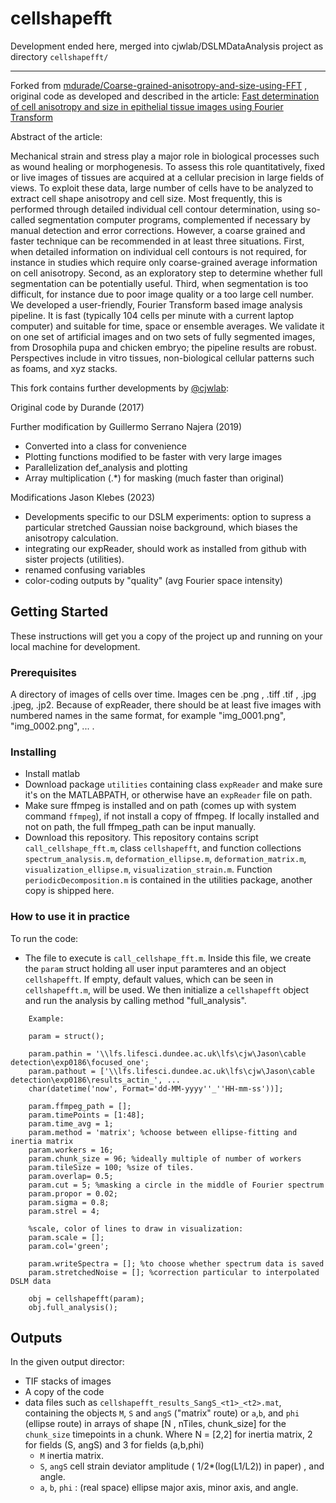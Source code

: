 # cellshapefft


Development ended here, merged into cjwlab/DSLMDataAnalysis project as directory ``cellshapefft/``

-------

Forked from [mdurade/Coarse-grained-anisotropy-and-size-using-FFT](https://github.com/mdurande/coarse-grained-anisotropy-and-size-using-FFT) , original code 
as developed and described in the article: 
    [Fast determination of cell anisotropy and size in epithelial tissue images using Fourier Transform](https://doi.org/10.1103/physreve.99.062401)

Abstract of the article:

Mechanical strain and stress play a major role in biological processes such as wound healing or
morphogenesis. To assess this role quantitatively, fixed or live images of tissues are acquired at a
cellular precision in large fields of views. To exploit these data, large number of cells have to be
analyzed to extract cell shape anisotropy and cell size. Most frequently, this is performed through
detailed individual cell contour determination, using so-called segmentation computer programs,
complemented if necessary by manual detection and error corrections. However, a coarse grained and
faster technique can be recommended in at least three situations. First, when detailed information
on individual cell contours is not required, for instance in studies which require only coarse-grained
average information on cell anisotropy. Second, as an exploratory step to determine whether full
segmentation can be potentially useful. Third, when segmentation is too difficult, for instance due to
poor image quality or a too large cell number. We developed a user-friendly, Fourier Transform based
image analysis pipeline. It is fast (typically 104 cells per minute with a current laptop computer) and
suitable for time, space or ensemble averages. We validate it on one set of artificial images and on
two sets of fully segmented images, from Drosophila pupa and chicken embryo; the pipeline results
are robust. Perspectives include in vitro tissues, non-biological cellular patterns such as foams, and
xyz stacks.

This fork contains further developments by [@cjwlab](https://github.com/cjwlab):

Original code by Durande (2017)
    
Further modification by Guillermo Serrano Najera (2019)
* Converted into a class for convenience
* Plotting functions modified to be faster with very large images
* Parallelization def_analysis and plotting
* Array multiplication (.*) for masking (much faster than original)

Modifications Jason Klebes (2023)
* Developments specific to our DSLM experiments: option to supress a particular stretched Gaussian noise background, which biases the anisotropy calculation.
* integrating our expReader, should work as installed from github with sister projects (utilities).
* renamed confusing variables
* color-coding outputs by "quality" (avg Fourier space intensity)

## Getting Started

These instructions will get you a copy of the project up and running on your local machine for development.

### Prerequisites

A directory of images of cells over time.
Images cen be .png , .tiff .tif , .jpg .jpeg, .jp2.
Because of expReader, there should be at least five images with numbered names in the same format, 
for example "img_0001.png", "img_0002.png", ... .

### Installing
* Install matlab 
* Download package ``utilities`` containing class ``expReader`` and make sure it's on the MATLABPATH, or otherwise have an ``expReader`` file on path.
* Make sure ffmpeg is installed and on path (comes up with system command ``ffmpeg``), if not install a copy of ffmpeg.  If locally installed and not on path, the full ffmpeg_path can be input manually.
* Download this repository.  This repository contains script ``call_cellshape_fft.m``, class ``cellshapefft``, and function collections ``spectrum_analysis.m``, ``deformation_ellipse.m``, ``deformation_matrix.m``, ``visualization_ellipse.m``, ``visualization_strain.m``.  Function ``periodicDecomposition.m`` is contained in the utilities package, another copy is shipped here.

### How to use it in practice
To run the code:
* The file to execute is ``call_cellshape_fft.m``.  Inside this file, we create the ``param`` struct holding all user input paramteres and an object ``cellshapefft``. If empty, default values, which can be seen in ``cellshapefft.m``, will be used. We then initialize a ``cellshapefft`` object and run the analysis by calling method "full_analysis".
        
```
    Example:
    
    param = struct();
    
    param.pathin = '\\lfs.lifesci.dundee.ac.uk\lfs\cjw\Jason\cable detection\exp0186\focused_one';
    param.pathout = ['\\lfs.lifesci.dundee.ac.uk\lfs\cjw\Jason\cable detection\exp0186\results_actin_', ...
    char(datetime('now', Format='dd-MM-yyyy''_''HH-mm-ss'))];

    param.ffmpeg_path = [];
    param.timePoints = [1:48];
    param.time_avg = 1;
    param.method = 'matrix'; %choose between ellipse-fitting and inertia matrix
    param.workers = 16;
    param.chunk_size = 96; %ideally multiple of number of workers
    param.tileSize = 100; %size of tiles.
    param.overlap= 0.5;
    param.cut = 5; %masking a circle in the middle of Fourier spectrum
    param.propor = 0.02; 
    param.sigma = 0.8;
    param.strel = 4;
    
    %scale, color of lines to draw in visualization:
    param.scale = [];
    param.col='green'; 

    param.writeSpectra = []; %to choose whether spectrum data is saved
    param.stretchedNoise = []; %correction particular to interpolated DSLM data
    
    obj = cellshapefft(param);
    obj.full_analysis();

```

## Outputs
In the given output director:
* TIF stacks of images 
* A copy of the code
* data files such as ``cellshapefft_results_SangS_<t1>_<t2>.mat``, containing the objects ``M``, ``S`` and ``angS`` ("matrix" route) or ``a``,``b``, and ``phi`` (ellipse route) in arrays of shape [N , nTiles, chunk_size] for the ``chunk_size`` timepoints in a chunk.  Where N = [2,2] for inertia matrix, 2 for fields (S, angS) and 3 for fields (a,b,phi)
    * ``M`` inertia matrix.
    * ``S``, ``angS`` cell strain deviator amplitude ( 1/2*(log(L1/L2)) in paper) , and angle.
    * ``a``, ``b``, ``phi`` : (real space) ellipse major axis, minor axis, and angle.
